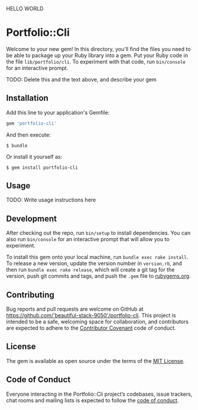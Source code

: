 HELLO WORLD

# Portfolio::Cli

Welcome to your new gem! In this directory, you'll find the files you need to be able to package up your Ruby library into a gem. Put your Ruby code in the file `lib/portfolio/cli`. To experiment with that code, run `bin/console` for an interactive prompt.

TODO: Delete this and the text above, and describe your gem

## Installation

Add this line to your application's Gemfile:

```ruby
gem 'portfolio-cli'
```

And then execute:

    $ bundle

Or install it yourself as:

    $ gem install portfolio-cli

## Usage

TODO: Write usage instructions here

## Development

After checking out the repo, run `bin/setup` to install dependencies. You can also run `bin/console` for an interactive prompt that will allow you to experiment.

To install this gem onto your local machine, run `bundle exec rake install`. To release a new version, update the version number in `version.rb`, and then run `bundle exec rake release`, which will create a git tag for the version, push git commits and tags, and push the `.gem` file to [rubygems.org](https://rubygems.org).

## Contributing

Bug reports and pull requests are welcome on GitHub at https://github.com/'beautiful-stack-9050'/portfolio-cli. This project is intended to be a safe, welcoming space for collaboration, and contributors are expected to adhere to the [Contributor Covenant](http://contributor-covenant.org) code of conduct.

## License

The gem is available as open source under the terms of the [MIT License](https://opensource.org/licenses/MIT).

## Code of Conduct

Everyone interacting in the Portfolio::Cli project’s codebases, issue trackers, chat rooms and mailing lists is expected to follow the [code of conduct](https://github.com/'beautiful-stack-9050'/portfolio-cli/blob/master/CODE_OF_CONDUCT.md).
